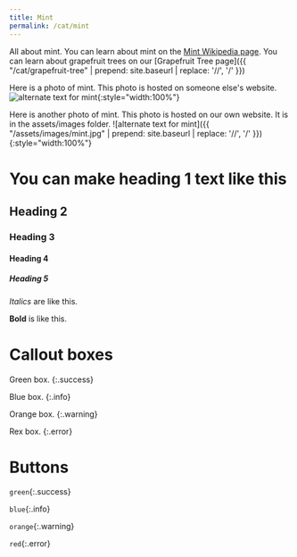 ```yaml
---
title: Mint
permalink: /cat/mint
---
```


All about mint. You can learn about mint on the [Mint Wikipedia page](https://en.wikipedia.org/wiki/Mint). You can learn about grapefruit trees on our [Grapefruit Tree page]({{ "/cat/grapefruit-tree" | prepend: site.baseurl | replace: '//', '/' }})

Here is a photo of mint. This photo is hosted on someone else's website.
![alternate text for mint](https://www.gardeningknowhow.com/wp-content/uploads/2012/04/peppermint-1-400x300.jpg){:style="width:100%"}

Here is another photo of mint. This photo is hosted on our own website. It is in the assets/images folder.
![alternate text for mint]({{ "/assets/images/mint.jpg" | prepend: site.baseurl | replace: '//', '/' }}){:style="width:100%"}

# You can make heading 1 text like this
## Heading 2
### Heading 3
#### Heading 4
##### Heading 5

*Italics* are like this. 

**Bold** is like this.

# Callout boxes

Green box.
{:.success}

Blue box.
{:.info}

Orange box.
{:.warning}

Rex box.
{:.error}

# Buttons

`green`{:.success}

`blue`{:.info}

`orange`{:.warning}

`red`{:.error}
